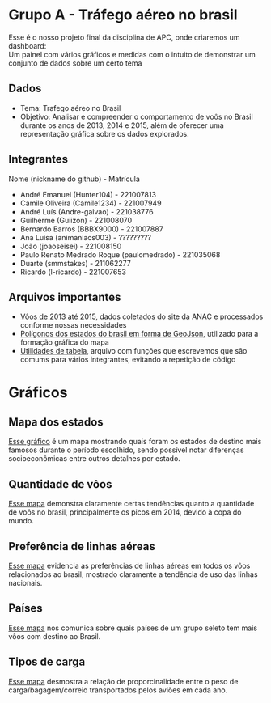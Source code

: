 # Grupo A - Tráfego aéreo no brasil

Esse é o nosso projeto final da disciplina de APC, onde criaremos um dashboard:  
Um painel com vários gráficos e medidas com o intuito de demonstrar um conjunto de dados sobre um certo tema

## Dados

- Tema: Trafego aéreo no Brasil
- Objetivo: Analisar e compreender o comportamento de voôs no Brasil durante os anos de 2013, 2014 e 2015, além de oferecer uma representação gráfica sobre os dados explorados.

## Integrantes

Nome (nickname do github) - Matrícula

- André Emanuel (Hunter104) - 221007813
- Camile Oliveira (Camile1234) - 221007949
- André Luís (Andre-galvao) - 221038776
- Guilherme (Guiizon) - 221008070
- Bernardo Barros (BBBX9000) - 221007887
- Ana Luísa (animaniacs003) - ?????????
- João (joaoseisei) - 221008150
- Paulo Renato Medrado Roque (paulomedrado) - 221035068
- Duarte (smmstakes) - 211062277
- Ricardo (l-ricardo) - 221007653  

## Arquivos importantes

- [Vôos de 2013 até 2015](Dashboard-Oficial/data/ANAC20XX-13-14-15.csv), dados coletados do site da ANAC e processados conforme nossas necessidades
- [Polígonos dos estados do brasil em forma de GeoJson](Dashboard-Oficial/data/brasil_estados.json), utilizado para a formação gráfica do mapa
- [Utilidades de tabela](Dashboard-Oficial/src/tabela_utils.py), arquivo com funções que escrevemos que são comums para vários integrantes, evitando a repetição de código

# Gráficos

## Mapa dos estados

[Esse gráfico](Dashboard-Oficial/src/mapa.py) é um mapa mostrando quais foram os estados de destino mais famosos durante o período escolhido, sendo possível notar diferenças socioeconômicas entre outros detalhes por estado.

## Quantidade de vôos

[Esse mapa](Dashboard-Oficial/src/grafico_barras.py) demonstra claramente certas tendências quanto a quantidade de voôs no brasil, principalmente os picos em 2014, devido à copa do mundo.

## Preferência de linhas aéreas

[Esse mapa](Dashboard-Oficial/src/setores.py) evidencia as preferências de linhas aéreas em todos os vôos relacionados ao brasil, mostrado claramente a tendência de uso das linhas nacionais.

## Países

[Esse mapa](Dashboard-Oficial/src/paises.py) nos comunica sobre quais países de um grupo seleto tem mais vôos com destino ao Brasil.

## Tipos de carga

[Esse mapa](Dashboard-Oficial/src/pizza_malas.py) desmostra a relação de proporcinalidade entre o peso de carga/bagagem/correio transportados pelos aviões em cada ano.
